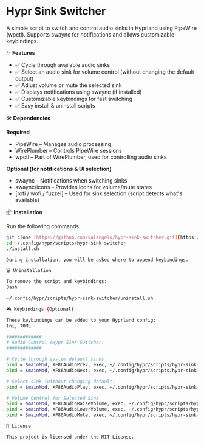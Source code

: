 # Hypr Sink Switcher

A simple script to switch and control audio sinks in Hyprland using PipeWire (wpctl).
Supports swaync for notifications and allows customizable keybindings.

✨ **Features**

* ✅ Cycle through available audio sinks
* ✅ Select an audio sink for volume control (without changing the default output)
* ✅ Adjust volume or mute the selected sink
* ✅ Displays notifications using swaync (if installed)
* ✅ Customizable keybindings for fast switching
* ✅ Easy install & uninstall scripts

🛠 **Dependencies**

**Required**

* PipeWire – Manages audio processing
* WirePlumber – Controls PipeWire sessions
* wpctl – Part of WirePlumber, used for controlling audio sinks

**Optional (for notifications & UI selection)**

* swaync – Notifications when switching sinks
* swaync/icons – Provides icons for volume/mute states
* [rofi / wofi / fuzzel] – Used for sink selection (script detects what's available)

📦 **Installation**

Run the following commands:

```bash
git clone [https://github.com/valangelo/hypr-sink-switcher.git](https://github.com/valangelo/hypr-sink-switcher.git) ~/.config/hypr/scripts/hypr-sink-switcher
cd ~/.config/hypr/scripts/hypr-sink-switcher
./install.sh

During installation, you will be asked where to append keybindings.

🗑 Uninstallation

To remove the script and keybindings:
Bash

~/.config/hypr/scripts/hypr-sink-switcher/uninstall.sh

🎮 Keybindings (Optional)

These keybindings can be added to your Hyprland config:
Ini, TOML

#############
# Audio Control (Hypr Sink Switcher)
#############

# Cycle through system default sinks
bind = $mainMod, XF86AudioPrev, exec, ~/.config/hypr/scripts/hypr-sink-switcher/audio_sink_switcher.sh prev
bind = $mainMod, XF86AudioNext, exec, ~/.config/hypr/scripts/hypr-sink-switcher/audio_sink_switcher.sh next

# Select sink (without changing default)
bind = $mainMod, XF86AudioPlay, exec, ~/.config/hypr/scripts/hypr-sink-switcher/audio_sink_switcher.sh select

# Volume Control for Selected Sink
bind = $mainMod, XF86AudioRaiseVolume, exec, ~/.config/hypr/scripts/hypr-sink-switcher/audio_sink_switcher.sh +5%
bind = $mainMod, XF86AudioLowerVolume, exec, ~/.config/hypr/scripts/hypr-sink-switcher/audio_sink_switcher.sh -5%
bind = $mainMod, XF86AudioMute, exec, ~/.config/hypr/scripts/hypr-sink-switcher/audio_sink_switcher.sh mute

📜 License

This project is licensed under the MIT License.